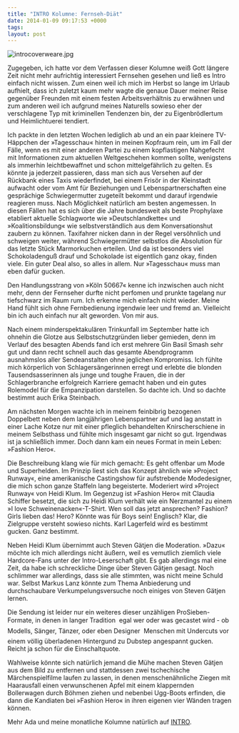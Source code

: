 ```yaml
---
title: "INTRO Kolumne: Fernseh-Diät"
date: 2014-01-09 09:17:53 +0000
tags: 
layout: post
---
```

<img src="/content/images/introcoverweare.jpg" alt="introcoverweare.jpg" />

Zugegeben, ich hatte vor dem Verfassen dieser Kolumne weiß Gott längere Zeit nicht mehr aufrichtig interessiert Fernsehen gesehen und ließ es Intro einfach nicht wissen. Zum einen weil ich mich im Herbst so lange im Urlaub aufhielt, dass ich zuletzt kaum mehr wagte die genaue Dauer meiner Reise gegenüber Freunden mit einem festen Arbeitsverhältnis zu erwähnen und zum anderen weil ich aufgrund meines Naturells sowieso eher der verschlagene Typ mit kriminellen Tendenzen bin, der zu Eigenbrödlertum und Heimlichtuerei tendiert.

Ich packte in den letzten Wochen lediglich ab und an ein paar kleinere TV-Häppchen der »Tagesschau« hinten in meinen Kopfraum rein, um im Fall der Fälle, wenn es mit einer anderen Partei zu einem kopflastigen Nahgefecht mit Informationen zum aktuellen Weltgeschehen kommen sollte, wenigstens als immerhin leichtbewaffnet und schon mittelgefährlich zu gelten. Es könnte ja jederzeit passieren, dass man sich aus Versehen auf der Rückbank eines Taxis wiederfindet, bei einem Frisör in der Kleinstadt aufwacht oder vom Amt für Beziehungen und Lebenspartnerschaften eine gesprächige Schwiegermutter zugeteilt bekommt und darauf irgendwie reagieren muss. Nach Möglichkeit natürlich am besten angemessen. In diesen Fällen hat es sich über die Jahre bundesweit als beste Prophylaxe etabliert aktuelle Schlagworte wie »Deutschlandkette« und »Koalitionsbildung« wie selbstverständlich aus dem Konversationshut zaubern zu können. Taxifahrer nicken dann in der Regel versöhnlich und schweigen weiter, während Schwiegermütter selbstlos die Absolution für das letzte Stück Marmorkuchen erteilen. Und da ist besonders viel Schokoladenguß drauf und Schokolade ist eigentlich ganz okay, finden viele. Ein guter Deal also, so alles in allem. Nur »Tagesschau« muss man eben dafür gucken.
 
Den Handlungsstrang von »Köln 50667« kenne ich inzwischen auch nicht mehr, denn der Fernseher durfte nicht perfomen und prunkte tagelang nur tiefschwarz im Raum rum. Ich erkenne mich einfach nicht wieder. Meine Hand fühlt sich ohne Fernbedienung irgendwie leer und fremd an. Vielleicht bin ich auch einfach nur alt geworden. Von mir aus.
 
Nach einem minderspektakulären Trinkunfall im September hatte ich ohnehin die Glotze aus Selbstschutzgründen lieber gemieden, denn im Verlauf des besagten Abends fand ich erst mehrere Gin Basil Smash sehr gut und dann recht schnell auch das gesamte Abendprogramm ausnahmslos aller Sendeanstalten ohne jeglichen Kompromiss. Ich fühlte mich körperlich von Schlagersängerinnen erregt und erlebte die blonden Tausendsasserinnen als junge und toughe Frauen, die in der Schlagerbranche erfolgreich Karriere gemacht haben und ein gutes Rolemodel für die Empanzipation darstellen. So dachte ich. Und so dachte bestimmt auch Erika Steinbach.

Am nächsten Morgen wachte ich in meinem feinbibrig bezogenen Doppelbett neben dem langjährigen Lebenspartner auf und lag anstatt in einer Lache Kotze nur mit einer pfleglich behandelten Knirscherschiene in meinem Selbsthass und fühlte mich insgesamt gar nicht so gut. Irgendwas ist ja schließlich immer. Doch dann kam ein neues Format in mein Leben: »Fashion Hero«.
 
Die Beschreibung klang wie für mich gemacht: Es geht offenbar um Mode und Superhelden. Im Prinzip liest sich das Konzept ähnlich wie »Project Runway«, eine amerikanische Castingshow für aufstrebende Modedesigner, die mich schon ganze Staffeln lang begeisterte. Moderiert wird »Project Runway« von Heidi Klum. Im Gegenzug ist »Fashion Hero« mit Claudia Schiffer besetzt, die sich zu Heidi Klum verhält wie ein Nerzmantel zu einem »I love Schweinenacken«-T-Shirt. Wen soll das jetzt ansprechen? Fashion? Girls lieben das! Hero? Könnte was für Boys sein! Englisch? Klar, die Zielgruppe versteht sowieso nichts. Karl Lagerfeld wird es bestimmt gucken. Ganz bestimmt.

Neben Heidi Klum übernimmt auch Steven Gätjen die Moderation. »Dazu« möchte ich mich allerdings nicht äußern, weil es vemutlich ziemlich viele Hardcore-Fans unter der Intro-Leserschaft gibt. Es gab allerdings mal eine Zeit, da habe ich schreckliche Dinge über Steven Gätjen gesagt. Noch schlimmer war allerdings, dass sie alle stimmten, was nicht meine Schuld war. Selbst Markus Lanz könnte zum Thema Anbiederung und durchschaubare Verkumpelungsversuche noch einiges von Steven Gätjen lernen.
 
Die Sendung ist leider nur ein weiteres dieser unzähligen ProSieben-Formate, in denen in langer Tradition  egal wer oder was gecastet wird - ob Modells, Sänger, Tänzer, oder eben Designer  Menschen mit Undercuts vor einem völlig überladenen Hintergund zu Dubstep angespannt gucken. Reicht ja schon für die Einschaltquote.
 
Wahlweise könnte sich natürlich jemand die Mühe machen Steven Gätjen aus dem Bild zu entfernen und stattdessen zwei tschechische Märchenspielfilme laufen zu lassen, in denen menschenähnliche Ziegen mit Haarausfall einen verwunschenen Apfel mit einem klappernden Bollerwagen durch Böhmen ziehen und nebenbei Ugg-Boots erfinden, die dann die Kandiaten bei »Fashion Hero« in ihren eigenen vier Wänden tragen können.

Mehr Ada und meine monatliche Kolumne natürlich auf [INTRO](http://www.intro.de/autor/Ada%20Blitzkrieg).
